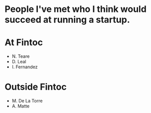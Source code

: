 # People I've met who I think would succeed at running a startup.

# At Fintoc
- N. Teare
- D. Leal
- I. Fernandez

# Outside Fintoc
- M. De La Torre
- A. Matte
